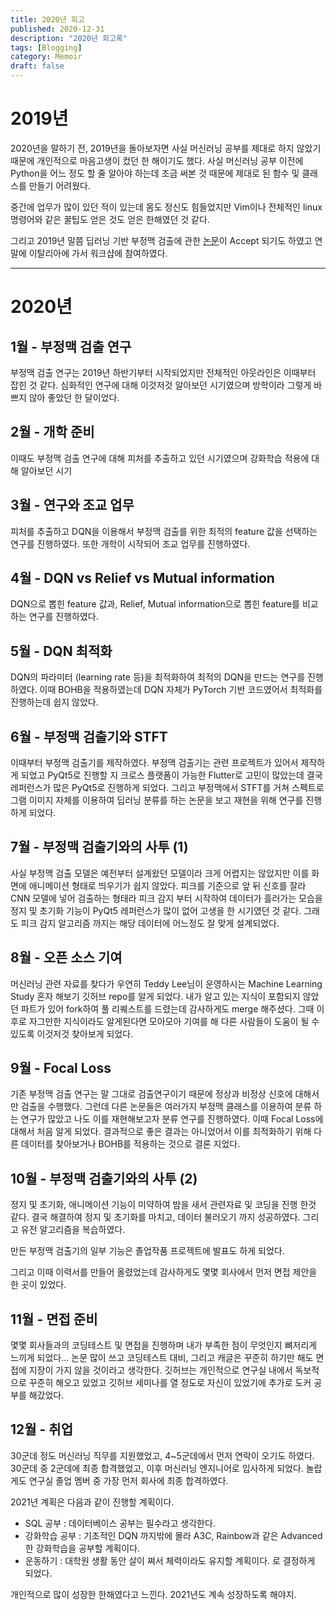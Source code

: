 ```yaml
---
title: 2020년 회고
published: 2020-12-31
description: "2020년 회고록"
tags: [Blogging]
category: Memoir
draft: false
---
```


# 2019년

2020년을 말하기 전, 2019년을 돌아보자면 사실 머신러닝 공부를 제대로 하지 않았기 때문에 개인적으로 마음고생이 컸던 한 해이기도 했다. 사실 머신러닝 공부 이전에 Python을 어느 정도 할 줄 알아야 하는데 조금 써본 것 때문에 제대로 된 함수 및 클래스를 만들기 어려웠다.

중간에 업무가 많이 있던 적이 있는데 몸도 정신도 힘들었지만 Vim이나 전체적인 linux 명령어와 같은 꿀팁도 얻은 것도 얻은 한해였던 것 같다.

그리고 2019년 말쯤 딥러닝 기반 부정맥 검출에 관한 [논문](https://www.dbpia.co.kr/Journal/articleDetail?nodeId=NODE09417477)이 Accept 되기도 하였고 연말에 이탈리아에 가서 워크샵에 참여하였다.

---

# 2020년

## 1월 - 부정맥 검출 연구

부정맥 검출 연구는 2019년 하반기부터 시작되었지만 전체적인 아웃라인은 이때부터 잡힌 것 같다.
심화적인 연구에 대해 이것저것 알아보던 시기였으며 방학이라 그렇게 바쁘지 않아 좋았던 한 달이었다.

## 2월 - 개학 준비

이때도 부정맥 검출 연구에 대해 피처를 추출하고 있던 시기였으며 강화학습 적용에 대해 알아보던 시기

## 3월 - 연구와 조교 업무

피처를 추출하고 DQN을 이용해서 부정맥 검출를 위한 최적의 feature 값을 선택하는 연구를 진행하였다. 또한 개학이 시작되어 조교 업무를 진행하였다.

## 4월 - DQN vs Relief vs Mutual information

DQN으로 뽑힌 feature 값과, Relief, Mutual information으로 뽑힌 feature를 비교하는 연구를 진행하였다.

## 5월 - DQN 최적화

DQN의 파라미터 (learning rate 등)을 최적화하여 최적의 DQN을 만드는 연구를 진행하였다.
이때 BOHB을 적용하였는데 DQN 자체가 PyTorch 기반 코드였어서 최적화를 진행하는데 쉽지 않았다.

## 6월 - 부정맥 검출기와 STFT

이때부터 부정맥 검출기를 제작하였다. 부정맥 검출기는 관련 프로젝트가 있어서 제작하게 되었고 PyQt5로 진행할 지 크로스 플랫폼이 가능한 Flutter로 고민이 많았는데 결국 레퍼런스가 많은 PyQt5로 진행하게 되었다. 그리고 부정맥에서 STFT를 거쳐 스펙트로그램 이미지 자체를 이용하여 딥러닝 분류를 하는 논문을 보고 재현을 위해 연구를 진행하게 되었다.

## 7월 - 부정맥 검출기와의 사투 (1)

사실 부정맥 검출 모델은 예전부터 설계왔던 모델이라 크게 어렵지는 않았지만 이를 화면에 애니메이션 형태로 띄우기가 쉽지 않았다. 피크를 기준으로 앞 뒤 신호를 잘라 CNN 모델에 넣어 검출하는 형태라 피크 감지 부터 시작하여 데이터가 흘러가는 모습을 정지 및 초기화 기능이 PyQt5 레퍼런스가 많이 없어 고생을 한 시기였던 것 같다. 그래도 피크 감지 알고리즘 까지는 해당 데이터에 어느정도 잘 맞게 설계되었다.

## 8월 - 오픈 소스 기여

머신러닝 관련 자료를 찾다가 우연히 Teddy Lee님이 운영하시는 Machine Learning Study 혼자 해보기 깃허브 repo를 알게 되었다. 내가 알고 있는 지식이 포함되지 않았던 파트가 있어 fork하여 풀 리퀘스트를 드렸는데 감사하게도 merge 해주셨다. 그때 이후로 자그만한 지식이라도 알게된다면 모아모아 기여를 해 다른 사람들이 도움이 될 수 있도록 이것저것 찾아보게 되었다.

## 9월 - Focal Loss

기존 부정맥 검출 연구는 말 그대로 검출연구이기 때문에 정상과 비정상 신호에 대해서만 검출을 수행했다. 그런데 다른 논문들은 여러가지 부정맥 클래스를 이용하여 분류 하는 연구가 많았고 나도 이를 재현해보고자 분류 연구를 진행하였다. 이때 Focal Loss에 대해서 처음 알게 되었다. 결과적으로 좋은 결과는 아니었어서 이를 최적화하기 위해 다른 데이터를 찾아보거나 BOHB를 적용하는 것으로 결론 지었다.

## 10월 - 부정맥 검출기와의 사투 (2)

정지 및 초기화, 애니메이션 기능이 미약하여 밤을 새서 관련자료 및 코딩을 진행 한것 같다. 결국 해결하여 정지 및 초기화를 마치고, 데이터 불러오기 까지 성공하였다. 그리고 유전 알고리즘을 복습하였다.

만든 부정맥 검출기의 일부 기능은 졸업작품 프로젝트에 발표도 하게 되었다.

그리고 이때 이력서를 만들어 올렸었는데 감사하게도 몇몇 회사에서 먼저 면접 제안을 한 곳이 있었다.

## 11월 - 면접 준비

몇몇 회사들과의 코딩테스트 및 면접을 진행하며 내가 부족한 점이 무엇인지 뼈저리게 느끼게 되었다... 논문 많이 쓰고 코딩테스트 대비, 그리고 캐글은 꾸준히 하기만 해도 면접에 지장이 가지 않을 것이라고 생각한다. 깃허브는 개인적으로 연구실 내에서 독보적으로 꾸준히 해오고 있었고 깃허브 세미나를 열 정도로 자신이 있었기에 추가로 도커 공부를 해갔었다.

## 12월 - 취업

30군데 정도 머신러닝 직무를 지원했었고, 4~5군데에서 먼저 연락이 오기도 하였다.
30군데 중 2군데에 최종 합격했었고, 이후 머신러닝 엔지니어로 입사하게 되었다. 놀랍게도 연구실 졸업 멤버 중 가장 먼저 회사에 최종 합격하였다.

2021년 계획은 다음과 같이 진행할 계획이다.

- SQL 공부 : 데이터베이스 공부는 필수라고 생각한다.
- 강화학습 공부 : 기초적인 DQN 까지밖에 몰라 A3C, Rainbow과 같은 Advanced한 강화학습을 공부할 계획이다.
- 운동하기 : 대학원 생활 동안 살이 쪄서 체력이라도 유지할 계획이다.
로 결정하게 되었다.

개인적으로 많이 성장한 한해였다고 느낀다. 2021년도 계속 성장하도록 해야지.
